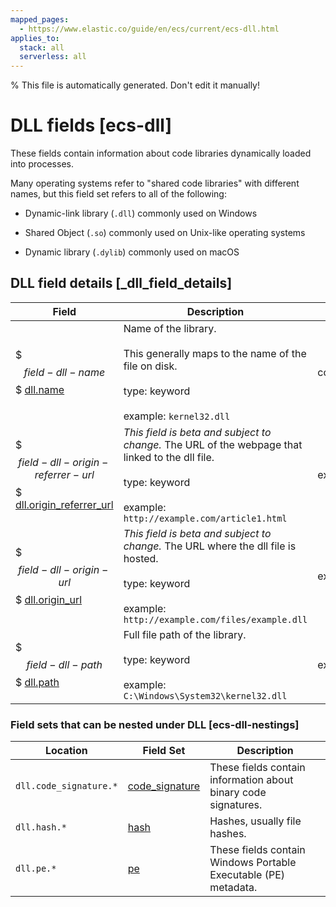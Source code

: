 ```yaml
---
mapped_pages:
  - https://www.elastic.co/guide/en/ecs/current/ecs-dll.html
applies_to:
  stack: all
  serverless: all
---
```

% This file is automatically generated. Don't edit it manually!

# DLL fields [ecs-dll]

These fields contain information about code libraries dynamically loaded into processes.



Many operating systems refer to "shared code libraries" with different names, but this field set refers to all of the following:

* Dynamic-link library (`.dll`) commonly used on Windows

* Shared Object (`.so`) commonly used on Unix-like operating systems

* Dynamic library (`.dylib`) commonly used on macOS

## DLL field details [_dll_field_details]

| Field | Description | Level |
| --- | --- | --- |
| $$$field-dll-name$$$ [dll.name](#field-dll-name) | Name of the library.<br><br>This generally maps to the name of the file on disk.<br><br>type: keyword<br><br>example: `kernel32.dll`<br> | core |
| $$$field-dll-origin-referrer-url$$$ [dll.origin_referrer_url](#field-dll-origin-referrer-url) | _This field is beta and subject to change._ The URL of the webpage that linked to the dll file.<br><br>type: keyword<br><br>example: `http://example.com/article1.html`<br> | extended |
| $$$field-dll-origin-url$$$ [dll.origin_url](#field-dll-origin-url) | _This field is beta and subject to change._ The URL where the dll file is hosted.<br><br>type: keyword<br><br>example: `http://example.com/files/example.dll`<br> | extended |
| $$$field-dll-path$$$ [dll.path](#field-dll-path) | Full file path of the library.<br><br>type: keyword<br><br>example: `C:\Windows\System32\kernel32.dll`<br> | extended |


### Field sets that can be nested under DLL [ecs-dll-nestings]

| Location | Field Set | Description |
| --- | --- | --- |
| `dll.code_signature.*` | [code_signature](/reference/ecs-code_signature.md) | These fields contain information about binary code signatures. |
| `dll.hash.*` | [hash](/reference/ecs-hash.md) | Hashes, usually file hashes. |
| `dll.pe.*` | [pe](/reference/ecs-pe.md) | These fields contain Windows Portable Executable (PE) metadata. |
